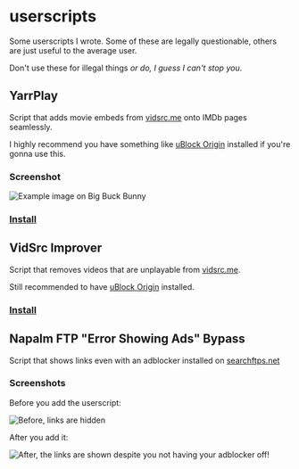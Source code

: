 # userscripts
Some userscripts I wrote. Some of these are legally questionable, others are just useful to the average user.

Don't use these for illegal things *or do, I guess I can't stop you*.

## YarrPlay
Script that adds movie embeds from [vidsrc.me](https://vidsrc.me) onto IMDb pages seamlessly.

I highly recommend you have something like [uBlock Origin](https://github.com/gorhill/uBlock/) installed if you're gonna use this.

### Screenshot

![Example image on Big Buck Bunny](https://i.ibb.co/wy8htyr/image.png)

### [Install](https://github.com/tacohitbox/lqus/raw/main/yarrplay.user.js)

## VidSrc Improver
 
Script that removes videos that are unplayable from [vidsrc.me](https://vidsrc.me).

Still recommended to have [uBlock Origin](https://github.com/gorhill/uBlock/) installed.

### [Install](https://github.com/tacohitbox/lqus/raw/main/vidsrc.improver.user.js)

## Napalm FTP "Error Showing Ads" Bypass

Script that shows links even with an adblocker installed on [searchftps.net](https://www.searchftps.net)

### Screenshots

Before you add the userscript:

![Before, links are hidden](https://i.ibb.co/BsD6r2x/image.png)

After you add it: 

![After, the links are shown despite you not having your adblocker off!](https://i.ibb.co/2q6Y2F6/image.png)
